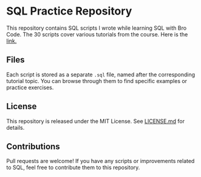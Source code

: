 **SQL Practice Repository**
==========================

This repository contains SQL scripts I wrote while learning SQL with Bro Code. The 30 scripts cover various tutorials from the course.
Here is the [link.](youtube.com/playlist?list=PLZPZq0r_RZOMskz6MdsMOgxzheIyjo-BZ&si=GxYys-MvD-qxtzLr)

**Files**
---------

Each script is stored as a separate `.sql` file, named after the corresponding tutorial topic. You can browse through them to find specific examples or practice exercises.

**License**
----------

This repository is released under the MIT License. See [LICENSE.md](LICENSE.md) for details.

**Contributions**
----------------

Pull requests are welcome! If you have any scripts or improvements related to SQL, feel free to contribute them to
this repository.
